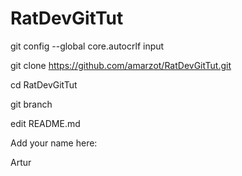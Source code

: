 # RatDevGitTut

git config --global core.autocrlf input

git clone https://github.com/amarzot/RatDevGitTut.git

cd RatDevGitTut

git branch <name>

edit README.md

Add your name here:

Artur